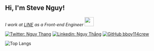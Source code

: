 <h2> Hi, I'm Steve Nguy!</h2>

<p><em>I work at <a href="https://line.me/en/">LINE</a> as a Front-end Engineer <img src="https://media.giphy.com/media/xT39Dnsl5ONNNLWUqk/giphy.gif" width="30"></br>
</em></p>

[![Twitter: Nguy Thang](https://img.shields.io/twitter/follow/nguythang1?style=social)](https://twitter.com/nguythang1)
[![Linkedin: Ngụy Thắng](https://img.shields.io/badge/-nguythang312-blue?style=flat-square&logo=Linkedin&logoColor=white&link=https://www.linkedin.com/in/nguythang312/)](https://www.linkedin.com/in/nguythang312/)
[![GitHub bboy114crew](https://img.shields.io/github/followers/bboy114crew?label=follow&style=social)](https://github.com/bboy114crew)

![Top Langs](https://github-readme-stats.vercel.app/api/top-langs/?username=bboy114crew&layout=compact)
